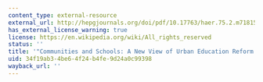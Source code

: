 ```yaml
---
content_type: external-resource
external_url: http://hepgjournals.org/doi/pdf/10.17763/haer.75.2.m718151032167438
has_external_license_warning: true
license: https://en.wikipedia.org/wiki/All_rights_reserved
status: ''
title: '"Communities and Schools: A New View of Urban Education Reform." (PDF)'
uid: 34f19ab3-4be6-4f24-b4fe-9d24a0c99398
wayback_url: ''
---
```

